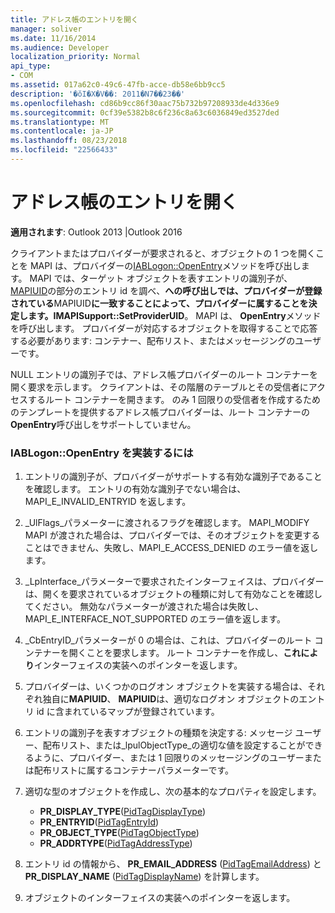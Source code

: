 ```yaml
---
title: アドレス帳のエントリを開く
manager: soliver
ms.date: 11/16/2014
ms.audience: Developer
localization_priority: Normal
api_type:
- COM
ms.assetid: 017a62c0-49c6-47fb-acce-db58e6bb9cc5
description: '�ŏI�X�V��: 2011�N7��23��'
ms.openlocfilehash: cd86b9cc86f30aac75b732b97208933de4d336e9
ms.sourcegitcommit: 0cf39e5382b8c6f236c8a63c6036849ed3527ded
ms.translationtype: MT
ms.contentlocale: ja-JP
ms.lasthandoff: 08/23/2018
ms.locfileid: "22566433"
---
```

# <a name="opening-address-book-entries"></a>アドレス帳のエントリを開く

**適用されます**: Outlook 2013 |Outlook 2016 
  
クライアントまたはプロバイダーが要求されると、オブジェクトの 1 つを開くことを MAPI は、プロバイダーの[IABLogon::OpenEntry](iablogon-openentry.md)メソッドを呼び出します。 MAPI では、ターゲット オブジェクトを表すエントリの識別子が、 [MAPIUID](mapiuid.md)の部分のエントリ id を調べ、**への呼び出しでは、プロバイダーが登録されている**MAPIUID**に一致することによって、プロバイダーに属することを決定します。IMAPISupport::SetProviderUID**。 MAPI は、 **OpenEntry**メソッドを呼び出します。 プロバイダーが対応するオブジェクトを取得することで応答する必要があります: コンテナー、配布リスト、またはメッセージングのユーザーです。 
  
NULL エントリの識別子では、アドレス帳プロバイダーのルート コンテナーを開く要求を示します。 クライアントは、その階層のテーブルとその受信者にアクセスするルート コンテナーを開きます。 のみ 1 回限りの受信者を作成するためのテンプレートを提供するアドレス帳プロバイダーは、ルート コンテナーの**OpenEntry**呼び出しをサポートしていません。 
  
### <a name="to-implement-iablogonopenentry"></a>IABLogon::OpenEntry を実装するには
  
1. エントリの識別子が、プロバイダーがサポートする有効な識別子であることを確認します。 エントリの有効な識別子でない場合は、MAPI_E_INVALID_ENTRYID を返します。 
    
2. _UlFlags_パラメーターに渡されるフラグを確認します。 MAPI_MODIFY MAPI が渡された場合は、プロバイダーでは、そのオブジェクトを変更することはできません、失敗し、MAPI_E_ACCESS_DENIED のエラー値を返します。 
    
3. _LpInterface_パラメーターで要求されたインターフェイスは、プロバイダーは、開くを要求されているオブジェクトの種類に対して有効なことを確認してください。 無効なパラメーターが渡された場合は失敗し、MAPI_E_INTERFACE_NOT_SUPPORTED のエラー値を返します。 
    
4. _CbEntryID_パラメーターが 0 の場合は、これは、プロバイダーのルート コンテナーを開くことを要求します。 ルート コンテナーを作成し、**これにより**インターフェイスの実装へのポインターを返します。 
    
5. プロバイダーは、いくつかのログオン オブジェクトを実装する場合は、それぞれ独自に**MAPIUID**、 **MAPIUID**は、適切なログオン オブジェクトのエントリ id に含まれているマップが登録されています。 
    
6. エントリの識別子を表すオブジェクトの種類を決定する: メッセージ ユーザー、配布リスト、または_lpulObjectType_の適切な値を設定することができるように、プロバイダー、または 1 回限りのメッセージングのユーザーまたは配布リストに属するコンテナーパラメーターです。 
    
7. 適切な型のオブジェクトを作成し、次の基本的なプロパティを設定します。
    
    - **PR_DISPLAY_TYPE**([PidTagDisplayType](pidtagdisplaytype-canonical-property.md))
    - **PR_ENTRYID**([PidTagEntryId](pidtagentryid-canonical-property.md))
    - **PR_OBJECT_TYPE**([PidTagObjectType](pidtagobjecttype-canonical-property.md))
    - **PR_ADDRTYPE**([PidTagAddressType](pidtagaddresstype-canonical-property.md))
    
8. エントリ id の情報から、 **PR_EMAIL_ADDRESS** ([PidTagEmailAddress](pidtagemailaddress-canonical-property.md)) と**PR_DISPLAY_NAME** ([PidTagDisplayName](pidtagdisplayname-canonical-property.md)) を計算します。
    
9. オブジェクトのインターフェイスの実装へのポインターを返します。 
    

